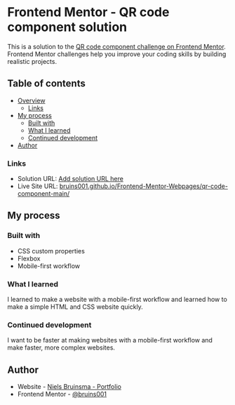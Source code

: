 # Frontend Mentor - QR code component solution

This is a solution to the [QR code component challenge on Frontend Mentor](https://www.frontendmentor.io/challenges/qr-code-component-iux_sIO_H). Frontend Mentor challenges help you improve your coding skills by building realistic projects.

## Table of contents

- [Overview](#overview)
  - [Links](#links)
- [My process](#my-process)
  - [Built with](#built-with)
  - [What I learned](#what-i-learned)
  - [Continued development](#continued-development)
- [Author](#author)

### Links

- Solution URL: [Add solution URL here](https://your-solution-url.com)
- Live Site URL: [bruins001.github.io/Frontend-Mentor-Webpages/qr-code-component-main/](https://bruins001.github.io/Frontend-Mentor-Webpages/qr-code-component-main/)

## My process

### Built with

- CSS custom properties
- Flexbox
- Mobile-first workflow

### What I learned

I learned to make a website with a mobile-first workflow and learned how to make a simple HTML and CSS website quickly.

### Continued development

I want to be faster at making websites with a mobile-first workflow and make faster, more complex websites.

## Author

- Website - [Niels Bruinsma - Portfolio](https://www.nielsbruinsma.net/)
- Frontend Mentor - [@bruins001](https://www.frontendmentor.io/profile/bruins001)
